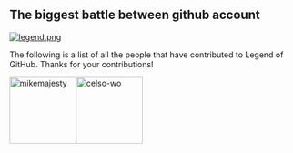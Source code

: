 ## The biggest battle between github account

[![legend.png](https://i.postimg.cc/Dw1ZBJbN/legend.png)](https://postimg.cc/YvqMSSRN)

The following is a list of all the people that have contributed to Legend of GitHub. Thanks for your contributions!

[<img alt="mikemajesty" src="https://avatars1.githubusercontent.com/u/11630212?s=460&v=4&s=117" width="117">](https://github.com/mikemajesty)[<img alt="celso-wo" src="https://avatars0.githubusercontent.com/u/9733841?s=460&v=4&s=117" width="117">](https://github.com/celso-wo)

